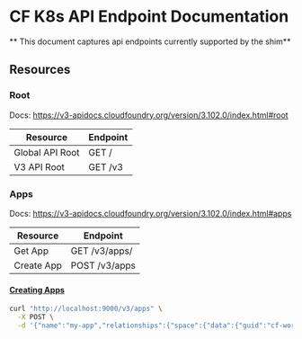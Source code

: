 # CF K8s API Endpoint Documentation

** This document captures api endpoints currently supported by the shim**

## Resources

### Root

Docs: https://v3-apidocs.cloudfoundry.org/version/3.102.0/index.html#root

| Resource | Endpoint |
|--|--|
| Global API Root | GET / |
| V3 API Root | GET /v3 |


### Apps

Docs: https://v3-apidocs.cloudfoundry.org/version/3.102.0/index.html#apps

| Resource | Endpoint |
|--|--|
| Get App | GET /v3/apps/<guid> |
| Create App | POST /v3/apps

#### [Creating Apps](https://v3-apidocs.cloudfoundry.org/version/3.100.0/index.html#the-app-object)
```bash
curl "http://localhost:9000/v3/apps" \
  -X POST \
  -d '{"name":"my-app","relationships":{"space":{"data":{"guid":"cf-workloads"}}}}'
```